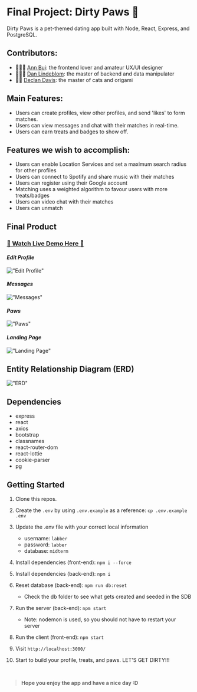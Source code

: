# Final Project: Dirty Paws 🐾

Dirty Paws is a pet-themed dating app built with Node, React, Express, and PostgreSQL.

## Contributors:
- 👩🏻‍🎨 [Ann Bui](https://github.com/thaian161): the frontend lover and amateur UX/UI designer
- 👨🏼‍💻 [Dan Lindeblom](https://github.com/DLindeblom): the master of backend and data manipulater
- 👨‍🏭 [Declan Davis](https://github.com/DexTheFish): the master of cats and origami

## Main Features:
- Users can create profiles, view other profiles, and send 'likes' to form matches.
- Users can view messages and chat with their matches in real-time.
- Users can earn treats and badges to show off.

## Features we wish to accomplish:
- Users can enable Location Services and set a maximum search radius for other profiles
- Users can connect to Spotify and share music with their matches
- Users can register using their Google account
- Matching uses a weighted algorithm to favour users with more treats/badges
- Users can video chat with their matches
- Users can unmatch


## Final Product

### [👋 Watch Live Demo Here 👋](https://youtu.be/0k2WaGUxCJ0)

#### _Edit Profile_

!["Edit Profile"](https://github.com/thaian161/Dirty-Paws/blob/master/front-end/public/docs/Profile.png?raw=true)

#### _Messages_

!["Messages"](https://github.com/thaian161/Dirty-Paws/blob/master/front-end/public/docs/Messages.png?raw=true)

#### _Paws_

!["Paws"](https://github.com/thaian161/Dirty-Paws/blob/master/front-end/public/docs/Paws.png?raw=true)

#### _Landing Page_

!["Landing Page"](https://github.com/thaian161/Dirty-Paws/blob/master/front-end/public/docs/Landing.png?raw=true)

## Entity Relationship Diagram (ERD)

!["ERD"](https://github.com/thaian161/Dirty-Paws/blob/master/front-end/public/docs/ERD.png?raw=true)

## Dependencies
- express
- react
- axios
- bootstrap
- classnames
- react-router-dom
- react-lottie
- cookie-parser
- pg

## Getting Started

1. Clone this repos.
2. Create the `.env` by using `.env.example` as a reference: `cp .env.example .env`
3. Update the .env file with your correct local information

   - username: `labber`
   - password: `labber`
   - database: `midterm`

4. Install dependencies (front-end): `npm i --force`
5. Install dependencies (back-end): `npm i`
6. Reset database (back-end): `npm run db:reset`

   - Check the db folder to see what gets created and seeded in the SDB

7. Run the server (back-end): `npm start`

   - Note: nodemon is used, so you should not have to restart your server

8. Run the client (front-end): `npm start`
9. Visit `http://localhost:3000/` 
10. Start to build your profile, treats, and paws. LET'S GET DIRTY!!!

<br>

> **Hope you enjoy the app and have a nice day :D**